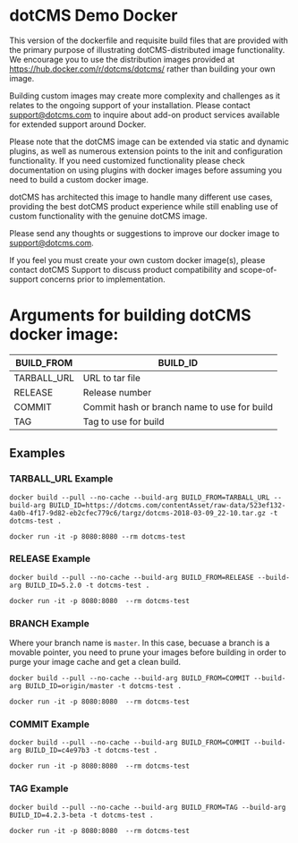 # dotCMS Demo Docker

This version of the dockerfile and requisite build files that are provided with the primary purpose of illustrating dotCMS-distributed image functionality. We encourage you to use the distribution images provided at  https://hub.docker.com/r/dotcms/dotcms/ rather than building your own image.  

Building custom images may create more complexity and challenges as it relates to the ongoing support of your installation.  Please contact support@dotcms.com to inquire about add-on product services available for extended support around Docker.  

Please note that the dotCMS image can be extended via static and dynamic plugins, as well as numerous extension points to the init and configuration functionality.  If you need customized functionality please check documentation on using plugins with docker images before assuming you need to build a custom docker image. 

dotCMS has architected this image to handle many different use cases, providing the best dotCMS product experience while still enabling use of custom functionality with the genuine dotCMS image.

Please send any thoughts or suggestions to improve our docker image to support@dotcms.com. 

If you feel you must create your own custom docker image(s), please contact dotCMS Support to discuss product compatibility and scope-of-support concerns prior to implementation.


# Arguments for building dotCMS docker image: 

|  BUILD_FROM  | BUILD_ID                     |
| ------------ | ---------------              |
| TARBALL_URL  | URL to tar file              |
| RELEASE      | Release number               |
| COMMIT       | Commit hash or branch name to use for build |
| TAG          | Tag to use for build         |


## Examples 

### TARBALL_URL Example 
```
docker build --pull --no-cache --build-arg BUILD_FROM=TARBALL_URL --build-arg BUILD_ID=https://dotcms.com/contentAsset/raw-data/523ef132-4a0b-4f17-9d82-eb2cfec779c6/targz/dotcms-2018-03-09_22-10.tar.gz -t dotcms-test .

docker run -it -p 8080:8080 --rm dotcms-test
```

### RELEASE Example 
```
docker build --pull --no-cache --build-arg BUILD_FROM=RELEASE --build-arg BUILD_ID=5.2.0 -t dotcms-test .

docker run -it -p 8080:8080  --rm dotcms-test
```

### BRANCH Example 
Where your branch name is `master`.  In this case, becuase a branch is a movable pointer, you need to prune your
images before building in order to purge your image cache and get a clean build.
```
docker build --pull --no-cache --build-arg BUILD_FROM=COMMIT --build-arg BUILD_ID=origin/master -t dotcms-test .

docker run -it -p 8080:8080  --rm dotcms-test
```


### COMMIT Example 
```
docker build --pull --no-cache --build-arg BUILD_FROM=COMMIT --build-arg BUILD_ID=c4e97b3 -t dotcms-test .

docker run -it -p 8080:8080  --rm dotcms-test
```

### TAG Example 
```
docker build --pull --no-cache --build-arg BUILD_FROM=TAG --build-arg BUILD_ID=4.2.3-beta -t dotcms-test .

docker run -it -p 8080:8080  --rm dotcms-test
```
